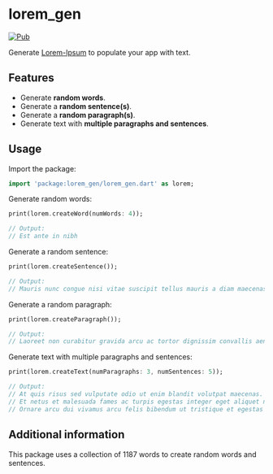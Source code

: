 <!--
This README describes the package. If you publish this package to pub.dev,
this README's contents appear on the landing page for your package.

For information about how to write a good package README, see the guide for
[writing package pages](https://dart.dev/guides/libraries/writing-package-pages).

For general information about developing packages, see the Dart guide for
[creating packages](https://dart.dev/guides/libraries/create-library-packages)
and the Flutter guide for
[developing packages and plugins](https://flutter.dev/developing-packages).
-->

# lorem_gen

<!-- [![Build Status](https://travis-ci.com/adaptant-labs/lorem_gen.svg?branch=master)](https://travis-ci.com/adaptant-labs/lorem_gen#) -->

[![Pub](https://img.shields.io/pub/v/lorem_gen.svg)](https://pub.dartlang.org/packages/lorem_gen)

Generate [Lorem-Ipsum](https://en.wikipedia.org/wiki/Lorem_ipsum) to populate your app with text.

## Features

- Generate **random words**.
- Generate a **random sentence(s)**.
- Generate a **random paragraph(s)**.
- Generate text with **multiple paragraphs and sentences**.

## Usage

Import the package:

```dart
import 'package:lorem_gen/lorem_gen.dart' as lorem;
```

Generate random words:

```dart
print(lorem.createWord(numWords: 4));

// Output:
// Est ante in nibh
```

Generate a random sentence:

```dart
print(lorem.createSentence());

// Output:
// Mauris nunc congue nisi vitae suscipit tellus mauris a diam maecenas sed enim ut sem viverra.
```

Generate a random paragraph:

```dart
print(lorem.createParagraph());

// Output:
// Laoreet non curabitur gravida arcu ac tortor dignissim convallis aenean et tortor at risus viverra adipiscing at in tellus integer. Aliquam sem fringilla ut morbi tincidunt augue interdum velit euismod in pellentesque massa placerat duis ultricies lacus sed turpis tincidunt. Mollis nunc sed id semper risus in. Proin sed libero enim sed faucibus turpis in eu mi bibendum neque egestas. Consequat id porta nibh venenatis cras sed felis eget velit aliquet sagittis id consectetur purus ut faucibus pulvinar elementum.
```

Generate text with multiple paragraphs and sentences:

```dart
print(lorem.createText(numParagraphs: 3, numSentences: 5));

// Output:
// At quis risus sed vulputate odio ut enim blandit volutpat maecenas. Odio ut sem nulla pharetra diam. Vitae proin sagittis nisl rhoncus. Malesuada bibendum arcu vitae elementum curabitur vitae nunc sed velit dignissim sodales ut. In nisl nisi scelerisque eu ultrices vitae auctor.
// Et netus et malesuada fames ac turpis egestas integer eget aliquet nibh praesent tristique magna sit amet purus. Adipiscing vitae proin sagittis nisl rhoncus mattis rhoncus urna neque viverra justo nec ultrices dui sapien. Accumsan tortor posuere ac ut consequat semper viverra. Tristique sollicitudin nibh sit amet commodo nulla facilisi nullam vehicula ipsum a arcu cursus vitae congue. Quis risus sed vulputate odio ut.
// Ornare arcu dui vivamus arcu felis bibendum ut tristique et egestas quis ipsum suspendisse ultrices fusce ut placerat. Molestie at elementum eu facilisis sed odio morbi quis commodo odio aenean sed adipiscing. Proin sed libero enim sed faucibus. Fermentum odio eu feugiat pretium nibh ipsum consequat nisl vel pretium lectus quam id leo in vitae. Ac orci phasellus egestas tellus rutrum tellus.
```

## Additional information

This package uses a collection of 1187 words to create random words and sentences.
